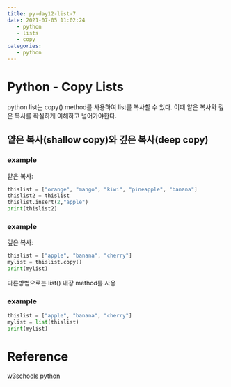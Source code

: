 ```yaml
---
title: py-day12-list-7
date: 2021-07-05 11:02:24
   - python 
   - lists
   - copy
categories: 
   - python
---
```


# Python - Copy Lists
python list는 copy() method를 사용하여 list를 복사할 수 있다. 이때 얕은 복사와 깊은 복사를 확실하게 이해하고 넘어가야한다.

## 얕은 복사(shallow copy)와 깊은 복사(deep copy)

### example
얕은 복사:
``` python
thislist = ["orange", "mango", "kiwi", "pineapple", "banana"]
thislist2 = thislist
thislist.insert(2,"apple")
print(thislist2)
```

### example
깊은 복사:
``` python
thislist = ["apple", "banana", "cherry"]
mylist = thislist.copy()
print(mylist)
```

다른방법으로는 list() 내장 method를 사용

### example
``` python
thislist = ["apple", "banana", "cherry"]
mylist = list(thislist)
print(mylist)
```
# Reference
[w3schools python](https://www.w3schools.com/python)